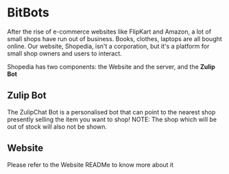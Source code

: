 # BitBots

After the rise of e-commerce websites like FlipKart and Amazon, a lot of small shops have run out of business. Books, clothes, laptops are all bought online. Our website, Shopedia, isn't a corporation, but it's a platform for small shop owners and users to interact.

Shopedia has two components: the Website and the server, and the **Zulip Bot**

## Zulip Bot
The ZulipChat Bot is a personalised bot that can point to the nearest shop presently selling the item you want to shop!
NOTE: The shop which will be out of stock will also not be shown.

## Website
Please refer to the Website READMe to know more about it
